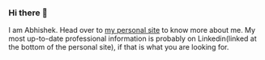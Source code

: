 ### Hi there 👋
I am Abhishek. Head over to [my personal site](https://abhishek-p.github.io/) to know more about me. My most up-to-date professional information is probably on Linkedin(linked at the bottom of the personal site), if that is what you are looking for.
<!--
**Abhishek-P/Abhishek-P** is a ✨ _special_ ✨ repository because its `README.md` (this file) appears on your GitHub profile.


- 🔭 I’m currently working on ...
- 🌱 I’m currently learning ...
- 👯 I’m looking to collaborate on ...
- 🤔 I’m looking for help with ...
- 💬 Ask me about ...
- 📫 How to reach me: ...
- 😄 Pronouns: ...
- ⚡ Fun fact: ...
-->
